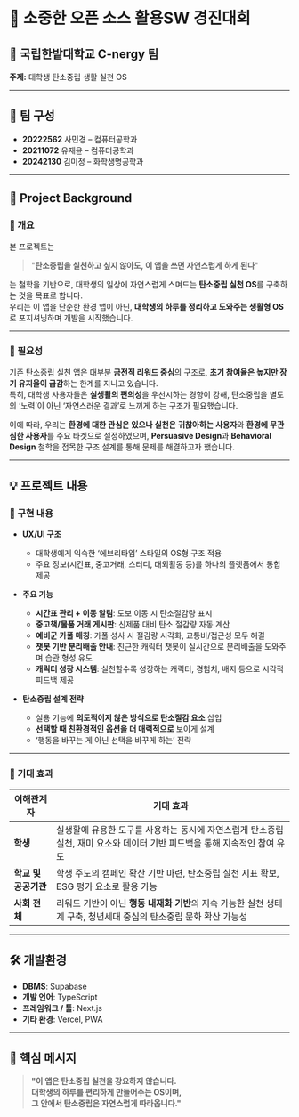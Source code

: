 # 🌱 소중한 오픈 소스 활용SW 경진대회

## 🧩 국립한밭대학교 C-nergy 팀  
**주제:** 대학생 탄소중립 생활 실천 OS  

---

## 👥 팀 구성  
- **20222562** 사민경 – 컴퓨터공학과  
- **20211072** 유재윤 – 컴퓨터공학과  
- **20242130** 김미정 – 화학생명공학과  
<!-- 팀원 정보 업데이트 필요 -->

---

## 📌 Project Background  

### 📍 개요  
본 프로젝트는  
> "**탄소중립을 실천하고 싶지 않아도, 이 앱을 쓰면 자연스럽게 하게 된다**"  

는 철학을 기반으로, 대학생의 일상에 자연스럽게 스며드는 **탄소중립 실천 OS**를 구축하는 것을 목표로 합니다.  
우리는 이 앱을 단순한 환경 앱이 아닌, **대학생의 하루를 정리하고 도와주는 생활형 OS**로 포지셔닝하며 개발을 시작했습니다.

---

### 📍 필요성  
기존 탄소중립 실천 앱은 대부분 **금전적 리워드 중심**의 구조로, **초기 참여율은 높지만 장기 유지율이 급감**하는 한계를 지니고 있습니다.  
특히, 대학생 사용자들은 **실생활의 편의성**을 우선시하는 경향이 강해, 탄소중립을 별도의 ‘노력’이 아닌 ‘자연스러운 결과’로 느끼게 하는 구조가 필요했습니다.

이에 따라, 우리는 **환경에 대한 관심은 있으나 실천은 귀찮아하는 사용자**와 **환경에 무관심한 사용자**를 주요 타겟으로 설정하였으며, **Persuasive Design**과 **Behavioral Design** 철학을 접목한 구조 설계를 통해 문제를 해결하고자 했습니다.

---

## 💡 프로젝트 내용  

### 🔧 구현 내용  

- **UX/UI 구조**  
  - 대학생에게 익숙한 ‘에브리타임’ 스타일의 OS형 구조 적용  
  - 주요 정보(시간표, 중고거래, 스터디, 대외활동 등)를 하나의 플랫폼에서 통합 제공  

- **주요 기능**  
  - **시간표 관리 + 이동 알림**: 도보 이동 시 탄소절감량 표시  
  - **중고책/물품 거래 게시판**: 신제품 대비 탄소 절감량 자동 계산  
  - **예비군 카풀 매칭**: 카풀 성사 시 절감량 시각화, 교통비/접근성 모두 해결  
  - **챗봇 기반 분리배출 안내**: 친근한 캐릭터 챗봇이 실시간으로 분리배출을 도와주며 습관 형성 유도  
  - **캐릭터 성장 시스템**: 실천할수록 성장하는 캐릭터, 경험치, 배지 등으로 시각적 피드백 제공  

- **탄소중립 설계 전략**  
  - 실용 기능에 **의도적이지 않은 방식으로 탄소절감 요소** 삽입  
  - **선택할 때 친환경적인 옵션을 더 매력적으로** 보이게 설계  
  - ‘행동을 바꾸는 게 아닌 선택을 바꾸게 하는’ 전략  

---

### 🎯 기대 효과  

| 이해관계자 | 기대 효과 |
|------------|------------|
| **학생** | 실생활에 유용한 도구를 사용하는 동시에 자연스럽게 탄소중립 실천, 재미 요소와 데이터 기반 피드백을 통해 지속적인 참여 유도 |
| **학교 및 공공기관** | 학생 주도의 캠페인 확산 기반 마련, 탄소중립 실천 지표 확보, ESG 평가 요소로 활용 가능 |
| **사회 전체** | 리워드 기반이 아닌 **행동 내재화 기반**의 지속 가능한 실천 생태계 구축, 청년세대 중심의 탄소중립 문화 확산 가능성 |

---

## 🛠️ 개발환경  

- **DBMS**: Supabase 
- **개발 언어**: TypeScript
- **프레임워크 / 툴**: Next.js
- **기타 환경**: Vercel, PWA

---

## 📢 핵심 메시지  

> **"이 앱은 탄소중립 실천을 강요하지 않습니다.  
대학생의 하루를 편리하게 만들어주는 OS이며,  
그 안에서 탄소중립은 자연스럽게 따라옵니다."**

